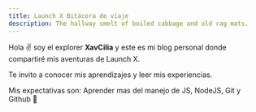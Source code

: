 ```yaml
---
title: Launch X Bitácora de viaje
description: The hallway smelt of boiled cabbage and old rag mats.
---
```


Hola ✌️  soy el explorer **XavCilia** y este es mi blog personal donde compartiré mis aventuras de Launch X.

Te invito a conocer mis aprendizajes y leer mis experiencias.

Mis expectativas son:
Aprender mas del manejo de JS, NodeJS, Git y Github
🚀

